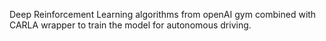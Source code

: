 Deep Reinforcement Learning algorithms from openAI gym combined with CARLA wrapper to train the model for autonomous driving.

